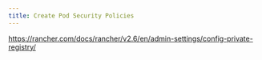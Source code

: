 ```yaml
---
title: Create Pod Security Policies
---
```


https://rancher.com/docs/rancher/v2.6/en/admin-settings/config-private-registry/